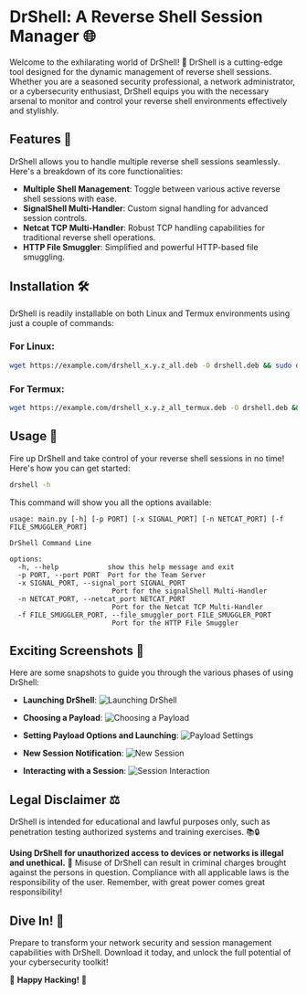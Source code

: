 # DrShell: A Reverse Shell Session Manager 🌐

Welcome to the exhilarating world of DrShell! 🎉 DrShell is a cutting-edge tool designed for the dynamic management of reverse shell sessions. Whether you are a seasoned security professional, a network administrator, or a cybersecurity enthusiast, DrShell equips you with the necessary arsenal to monitor and control your reverse shell environments effectively and stylishly.

## Features 🌟

DrShell allows you to handle multiple reverse shell sessions seamlessly. Here's a breakdown of its core functionalities:

- **Multiple Shell Management**: Toggle between various active reverse shell sessions with ease.
- **SignalShell Multi-Handler**: Custom signal handling for advanced session controls.
- **Netcat TCP Multi-Handler**: Robust TCP handling capabilities for traditional reverse shell operations.
- **HTTP File Smuggler**: Simplified and powerful HTTP-based file smuggling.

## Installation 🛠️

DrShell is readily installable on both Linux and Termux environments using just a couple of commands:

### For Linux:

```bash
wget https://example.com/drshell_x.y.z_all.deb -O drshell.deb && sudo dpkg -i drshell.deb
```

### For Termux:

```bash
wget https://example.com/drshell_x.y.z_all_termux.deb -O drshell.deb && dpkg -i drshell.deb
```

## Usage 🚀

Fire up DrShell and take control of your reverse shell sessions in no time! Here's how you can get started:

```bash
drshell -h
```

This command will show you all the options available:

```
usage: main.py [-h] [-p PORT] [-x SIGNAL_PORT] [-n NETCAT_PORT] [-f FILE_SMUGGLER_PORT]

DrShell Command Line

options:
  -h, --help            show this help message and exit
  -p PORT, --port PORT  Port for the Team Server
  -x SIGNAL_PORT, --signal_port SIGNAL_PORT
                         Port for the signalShell Multi-Handler
  -n NETCAT_PORT, --netcat_port NETCAT_PORT
                         Port for the Netcat TCP Multi-Handler
  -f FILE_SMUGGLER_PORT, --file_smuggler_port FILE_SMUGGLER_PORT
                         Port for the HTTP File Smuggler
```

## Exciting Screenshots 📸

Here are some snapshots to guide you through the various phases of using DrShell:

- **Launching DrShell**:
  ![Launching DrShell](path_to_image)

- **Choosing a Payload**:
  ![Choosing a Payload](path_to_image)

- **Setting Payload Options and Launching**:
  ![Payload Settings](path_to_image)

- **New Session Notification**:
  ![New Session](path_to_image)

- **Interacting with a Session**:
  ![Session Interaction](path_to_image)

## Legal Disclaimer ⚖️

DrShell is intended for educational and lawful purposes only, such as penetration testing authorized systems and training exercises. 📚🔒

**Using DrShell for unauthorized access to devices or networks is illegal and unethical.** 🚫 Misuse of DrShell can result in criminal charges brought against the persons in question. Compliance with all applicable laws is the responsibility of the user. Remember, with great power comes great responsibility!

## Dive In! 🌊

Prepare to transform your network security and session management capabilities with DrShell. Download it today, and unlock the full potential of your cybersecurity toolkit!

🎯 **Happy Hacking!** 🎯